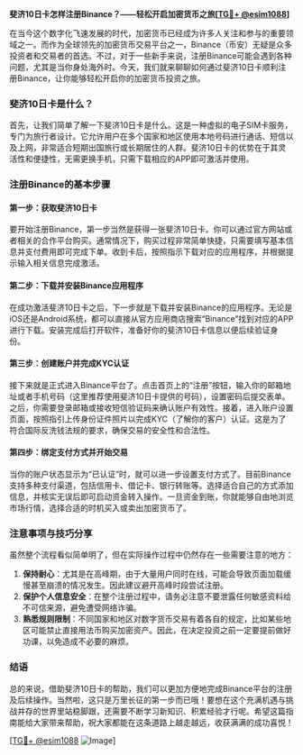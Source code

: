 **斐济10日卡怎样注册Binance？——轻松开启加密货币之旅[[TG💪+ @esim1088](https://t.me/s/esim1088)]**

在当今这个数字化飞速发展的时代，加密货币已经成为许多人关注和参与的重要领域之一。而作为全球领先的加密货币交易平台之一，Binance（币安）无疑是众多投资者和交易者的首选。不过，对于一些新手来说，注册Binance可能会遇到各种问题，尤其是当你身处海外时。今天，我们就来聊聊如何通过斐济10日卡顺利注册Binance，让你能够轻松开启你的加密货币投资之旅。

### 斐济10日卡是什么？

首先，让我们简单了解一下斐济10日卡是什么。这是一种虚拟的电子SIM卡服务，专门为旅行者设计。它允许用户在多个国家和地区使用本地号码进行通话、短信以及上网，非常适合短期出国旅行或长期居住的人群。斐济10日卡的优势在于其灵活性和便捷性，无需更换手机，只需下载相应的APP即可激活并使用。

### 注册Binance的基本步骤

#### 第一步：获取斐济10日卡

要开始注册Binance，第一步当然是获得一张斐济10日卡。你可以通过官方网站或者相关的合作平台购买。通常情况下，购买过程非常简单快捷，只需要填写基本信息并支付费用即可完成下单。收到卡后，按照指示下载对应的应用程序，并根据提示输入相关信息完成激活。

#### 第二步：下载并安装Binance应用程序

在成功激活斐济10日卡之后，下一步就是下载并安装Binance的应用程序。无论是iOS还是Android系统，都可以直接从官方应用商店搜索“Binance”找到对应的APP进行下载。安装完成后打开软件，准备好你的斐济10日卡信息以便后续验证身份。

#### 第三步：创建账户并完成KYC认证

接下来就是正式进入Binance平台了。点击首页上的“注册”按钮，输入你的邮箱地址或者手机号码（这里推荐使用斐济10日卡提供的号码），设置密码后提交表单。之后，你需要登录邮箱或接收短信验证码来确认账户有效性。接着，进入账户设置页面，按照指引上传身份证件照片以完成KYC（了解你的客户）认证。这是为了符合国际反洗钱法规的要求，确保交易的安全性和合法性。

#### 第四步：绑定支付方式并开始交易

当你的账户状态显示为“已认证”时，就可以进一步设置支付方式了。目前Binance支持多种支付渠道，包括信用卡、借记卡、银行转账等。选择适合自己的方式添加信息，并核实无误后即可启动资金转入操作。一旦资金到账，你就能够自由地浏览市场行情，选择合适的时机买入或卖出加密货币了。

### 注意事项与技巧分享

虽然整个流程看似简单明了，但在实际操作过程中仍然存在一些需要注意的地方：

1. **保持耐心**：尤其是在高峰期，由于大量用户同时在线，可能会导致页面加载缓慢甚至崩溃的情况发生。因此建议避开高峰时段尝试注册。
2. **保护个人信息安全**：在整个注册过程中，请务必注意不要泄露任何敏感资料给不可信来源，避免遭受网络诈骗。
3. **熟悉规则限制**：不同国家和地区对数字货币交易有着各自的规定，比如某些地区可能禁止直接用法币购买加密资产。因此，在决定投资之前一定要提前做好功课，以免造成不必要的麻烦。

### 结语

总的来说，借助斐济10日卡的帮助，我们可以更加方便地完成Binance平台的注册及后续操作。当然啦，这只是万里长征的第一步而已哦！要想在这个充满机遇与挑战并存的世界里站稳脚跟，还需要不断学习新知识、积累经验才行呢。希望这篇指南能给大家带来帮助，祝大家都能在这条道路上越走越远，收获满满的成功喜悦！

[[TG💪+ @esim1088](https://t.me/s/esim1088) ![Image](https://i.postimg.cc/4NQfJmqS/Snipaste-2025-05-13-00-14-12.png)]